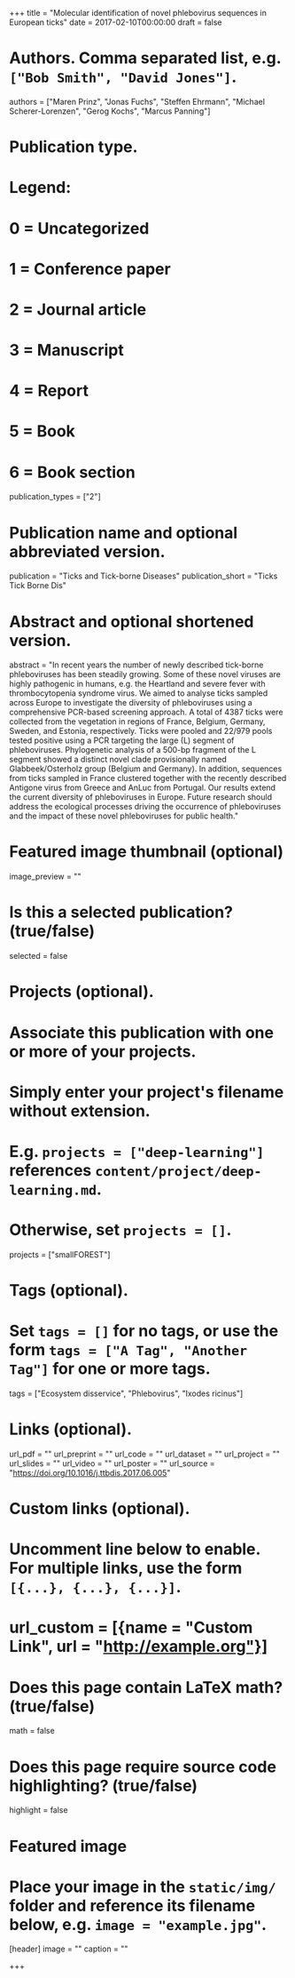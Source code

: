 +++
title = "Molecular identification of novel phlebovirus sequences in European ticks"
date = 2017-02-10T00:00:00
draft = false

# Authors. Comma separated list, e.g. `["Bob Smith", "David Jones"]`.
authors = ["Maren Prinz", "Jonas Fuchs", "Steffen Ehrmann", "Michael Scherer-Lorenzen", "Gerog Kochs", "Marcus Panning"]

# Publication type.
# Legend:
# 0 = Uncategorized
# 1 = Conference paper
# 2 = Journal article
# 3 = Manuscript
# 4 = Report
# 5 = Book
# 6 = Book section
publication_types = ["2"]

# Publication name and optional abbreviated version.
publication = "Ticks and Tick-borne Diseases"
publication_short = "Ticks Tick Borne Dis"

# Abstract and optional shortened version.
abstract = "In recent years the number of newly described tick-borne phleboviruses has been steadily growing. Some of these novel viruses are highly pathogenic in humans, e.g. the Heartland and severe fever with thrombocytopenia syndrome virus. We aimed to analyse ticks sampled across Europe to investigate the diversity of phleboviruses using a comprehensive PCR-based screening approach. A total of 4387 ticks were collected from the vegetation in regions of France, Belgium, Germany, Sweden, and Estonia, respectively. Ticks were pooled and 22/979 pools tested positive using a PCR targeting the large (L) segment of phleboviruses. Phylogenetic analysis of a 500-bp fragment of the L segment showed a distinct novel clade provisionally named Glabbeek/Osterholz group (Belgium and Germany). In addition, sequences from ticks sampled in France clustered together with the recently described Antigone virus from Greece and AnLuc from Portugal. Our results extend the current diversity of phleboviruses in Europe. Future research should address the ecological processes driving the occurrence of phleboviruses and the impact of these novel phleboviruses for public health."

# Featured image thumbnail (optional)
image_preview = ""

# Is this a selected publication? (true/false)
selected = false

# Projects (optional).
#   Associate this publication with one or more of your projects.
#   Simply enter your project's filename without extension.
#   E.g. `projects = ["deep-learning"]` references `content/project/deep-learning.md`.
#   Otherwise, set `projects = []`.
projects = ["smallFOREST"]

# Tags (optional).
#   Set `tags = []` for no tags, or use the form `tags = ["A Tag", "Another Tag"]` for one or more tags.
tags = ["Ecosystem disservice", "Phlebovirus", "Ixodes ricinus"]

# Links (optional).
url_pdf = ""
url_preprint = ""
url_code = ""
url_dataset = ""
url_project = ""
url_slides = ""
url_video = ""
url_poster = ""
url_source = "https://doi.org/10.1016/j.ttbdis.2017.06.005"

# Custom links (optional).
#   Uncomment line below to enable. For multiple links, use the form `[{...}, {...}, {...}]`.
# url_custom = [{name = "Custom Link", url = "http://example.org"}]

# Does this page contain LaTeX math? (true/false)
math = false

# Does this page require source code highlighting? (true/false)
highlight = false

# Featured image
# Place your image in the `static/img/` folder and reference its filename below, e.g. `image = "example.jpg"`.
[header]
image = ""
caption = ""

+++
